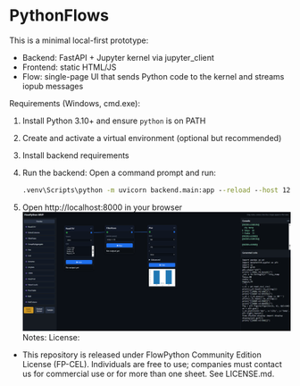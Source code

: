 # PythonFlows

This is a minimal local-first prototype:
- Backend: FastAPI + Jupyter kernel via jupyter_client
- Frontend: static HTML/JS
- Flow: single-page UI that sends Python code to the kernel and streams iopub messages

Requirements (Windows, cmd.exe):
1) Install Python 3.10+ and ensure `python` is on PATH
2) Create and activate a virtual environment (optional but recommended)
3) Install backend requirements
4) Run the backend:
	Open a command prompt and run:
   
	```cmd
	.venv\Scripts\python -m uvicorn backend.main:app --reload --host 127.0.0.1 --port 8000
	```
5) Open http://localhost:8000 in your browser
![alt text](image.png)
Notes:
License:
- This repository is released under FlowPython Community Edition License (FP-CEL). Individuals are free to use; companies must contact us for commercial use or for more than one sheet. See LICENSE.md.
